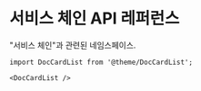 # 서비스 체인 API 레퍼런스

"서비스 체인"과 관련된 네임스페이스.

```mdx-code-block
import DocCardList from '@theme/DocCardList';

<DocCardList />
```
